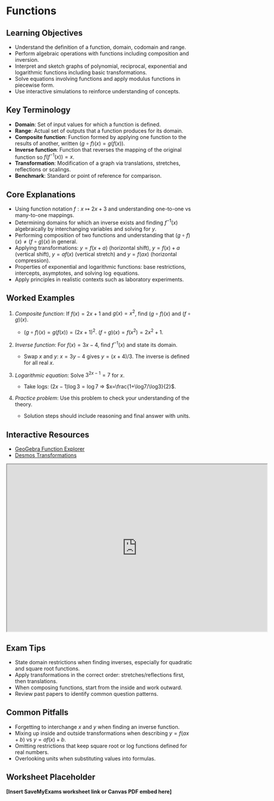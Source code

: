 # Functions

## Learning Objectives
- Understand the definition of a function, domain, codomain and range.
- Perform algebraic operations with functions including composition and inversion.
- Interpret and sketch graphs of polynomial, reciprocal, exponential and logarithmic functions including basic transformations.
- Solve equations involving functions and apply modulus functions in piecewise form.
- Use interactive simulations to reinforce understanding of concepts.

## Key Terminology
- **Domain**: Set of input values for which a function is defined.
- **Range**: Actual set of outputs that a function produces for its domain.
- **Composite function**: Function formed by applying one function to the results of another, written $(g\circ f)(x)=g(f(x))$.
- **Inverse function**: Function that reverses the mapping of the original function so $f(f^{-1}(x))=x$.
- **Transformation**: Modification of a graph via translations, stretches, reflections or scalings.
- **Benchmark**: Standard or point of reference for comparison.

## Core Explanations
- Using function notation $f:x\mapsto 2x+3$ and understanding one-to-one vs many-to-one mappings.
- Determining domains for which an inverse exists and finding $f^{-1}(x)$ algebraically by interchanging variables and solving for $y$.
- Performing composition of two functions and understanding that $(g\circ f)(x) \ne (f\circ g)(x)$ in general.
- Applying transformations: $y=f(x+a)$ (horizontal shift), $y=f(x)+a$ (vertical shift), $y=af(x)$ (vertical stretch) and $y=f(ax)$ (horizontal compression).
- Properties of exponential and logarithmic functions: base restrictions, intercepts, asymptotes, and solving $\log$ equations.
- Apply principles in realistic contexts such as laboratory experiments.

## Worked Examples
1. *Composite function*: If $f(x)=2x+1$ and $g(x)=x^2$, find $(g\circ f)(x)$ and $(f\circ g)(x)$.
   - $(g\circ f)(x)=g(f(x))=(2x+1)^2$. $(f\circ g)(x)=f(x^2)=2x^2+1$.
2. *Inverse function*: For $f(x)=3x-4$, find $f^{-1}(x)$ and state its domain.
   - Swap $x$ and $y$: $x=3y-4$ gives $y=(x+4)/3$. The inverse is defined for all real $x$.
3. *Logarithmic equation*: Solve $3^{2x-1}=7$ for $x$.
   - Take logs: $(2x-1)\log 3=\log7$ ⇒ $x=\frac{1+\log7/\log3}{2}$.

4. *Practice problem*: Use this problem to check your understanding of the theory.
   - Solution steps should include reasoning and final answer with units.
## Interactive Resources
- [GeoGebra Function Explorer](https://www.geogebra.org/m/ZChTdnfZ)
- [Desmos Transformations](https://www.desmos.com/calculator/eccqpuqu2i)
<iframe src="https://www.desmos.com/calculator/tbsmd1hsqx?embed" width="700" height="450" title="Interactive simulation" loading="lazy"></iframe>

## Exam Tips
- State domain restrictions when finding inverses, especially for quadratic and square root functions.
- Apply transformations in the correct order: stretches/reflections first, then translations.
- When composing functions, start from the inside and work outward.
- Review past papers to identify common question patterns.

## Common Pitfalls
- Forgetting to interchange $x$ and $y$ when finding an inverse function.
- Mixing up inside and outside transformations when describing $y=f(ax+b)$ vs $y=af(x)+b$.
- Omitting restrictions that keep square root or log functions defined for real numbers.
- Overlooking units when substituting values into formulas.

## Worksheet Placeholder
**[Insert SaveMyExams worksheet link or Canvas PDF embed here]**
